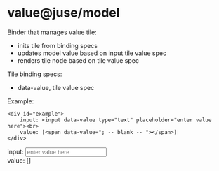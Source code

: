 # value@juse/model

Binder that manages value tile:
* inits tile from binding specs
* updates model value based on input tile value spec
* renders tile node based on tile value spec

Tile binding specs:
* data-value, tile value spec

Example:

```
<div id="example">
	input: <input data-value type="text" placeholder="enter value here"><br>
	value: [<span data-value="; -- blank -- "></span>]
</div>
```

<div id="example">
	input: <input data-value type="text" placeholder="enter value here"><br>
	value: [<span data-value="; -- blank -- "></span>]
</div>

<link href="/css/example.css" rel="stylesheet"/>
<script src="../../../juse-up.js" data-app="example.model@app;"></script>
<script>juse("app.context", ["juse/model"]);</script>
